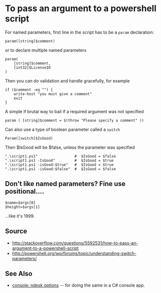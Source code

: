 # To pass an argument to a powershell script

For named parameters, first line in the script has to be a `param` declaration:

    param([string]$comment)

or to declare multiple named parameters    
    
    param(
        [string]$comment,
        [int32]$LicenseID
    )

Then you can do validation and handle gracefully, for example     
    
    if ($comment -eq "") {
        write-host "you must give a comment"
        exit
    }
    
A simple if brutal way to bail if a required argument was not specified

    param ( [string]$comment = $(throw "Please specify a comment" ))
    
    
Can also use a type of boolean parameter called a `switch`

    Param([switch]$IsGood)

Then $IsGood will be $false, unless the parameter was specified


    ".\script1.ps1"                 #  $IsGood = $false
    ".\script1.ps1 -IsGood"         #  $IsGood = $true
    ".\script1.ps1 -isGood:$true"   #  $IsGood = $true
    ".\script1.ps1 -isGood:$false"  #  $IsGood = $false


## Don't like named parameters? Fine use positional....

    
    $name=$args[0]    
    $height=$args[1]    
    
...like it's 1999.



## Source

 * http://stackoverflow.com/questions/5592531/how-to-pass-an-argument-to-a-powershell-script
 * http://powershell.org/wp/forums/topic/understanding-switch-parameters/

## See Also

 * [console: ndesk options](../console/ndesk_options.md) -- for doing the same in a C# console app.

